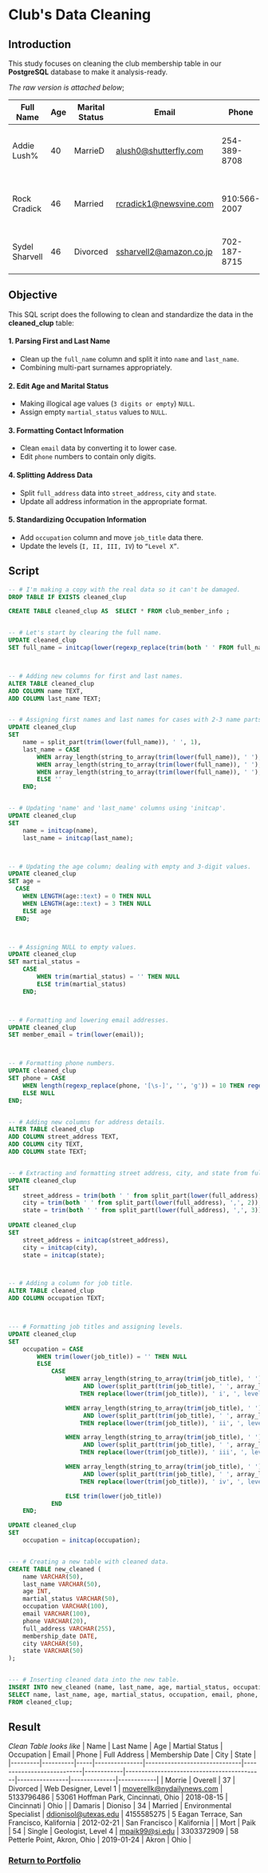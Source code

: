 
# Club's Data Cleaning

## Introduction
This study focuses on cleaning the club membership table in our **PostgreSQL** database to make it analysis-ready.

*The raw version is attached below*;

| Full Name            | Age | Marital Status | Email                     | Phone         | Full Address                               | Job Title                        | Membership Date |
|----------------------|-----|---------------|---------------------------|--------------|--------------------------------------------|--------------------------------|----------------|
| Addie Lush%          | 40  | MarrieD       | alush0@shutterfly.com     | 254-389-8708 | 3226 Eastlawn Pass, Temple, Texas         | Assistant Professor            | 7/31/2013      |
| Rock Cradick        | 46  | Married       | rcradick1@newsvine.com    | 910:566-2007 | 4 Harbort Avenue, Fayetteville, North Carolina | Programmer III              | 5/27/2018      |
| Sydel Sharvell      | 46  | Divorced      | ssharvell2@amazon.co.jp   | 702-187-8715 | 4 School Place, Las Vegas, Nevada         | Budget/Accounting Analyst I    | 10/6/2017      |

## Objective

This SQL script does the following to clean and standardize the data in the **cleaned_clup** table:

#### 1. Parsing First and Last Name
- Clean up the `full_name` column and split it into `name` and `last_name`.  
- Combining multi-part surnames appropriately.  

#### 2. Edit Age and Marital Status
- Making illogical age values (`3 digits or empty`) `NULL`.  
- Assign empty `martial_status` values to `NULL`.  

#### 3. Formatting Contact Information
- Clean `email` data by converting it to lower case.  
- Edit `phone` numbers to contain only digits.  

#### 4. Splitting Address Data
- Split `full_address` data into `street_address`, `city` and `state`.  
- Update all address information in the appropriate format.  

#### 5. Standardizing Occupation Information
- Add `occupation` column and move `job_title` data there.  
- Update the levels (`I, II, III, IV`) to `“Level X”`.  


## Script
```sql
-- # I'm making a copy with the real data so it can't be damaged.
DROP TABLE IF EXISTS cleaned_clup

CREATE TABLE cleaned_clup AS  SELECT * FROM club_member_info ;  


-- # Let's start by clearing the full name.
UPDATE cleaned_clup
SET full_name = initcap(lower(regexp_replace(trim(both ' ' FROM full_name), '[^a-zA-Z\s]', '', 'g')));



-- # Adding new columns for first and last names.
ALTER TABLE cleaned_clup
ADD COLUMN name TEXT,
ADD COLUMN last_name TEXT;


-- # Assigning first names and last names for cases with 2-3 name parts; adding cases for last names with 2-3 parts. exp(María Pérez Rodríguez )
UPDATE cleaned_clup
SET
    name = split_part(trim(lower(full_name)), ' ', 1),
    last_name = CASE
        WHEN array_length(string_to_array(trim(lower(full_name)), ' '), 1) = 2 THEN split_part(trim(lower(full_name)), ' ', 2)
        WHEN array_length(string_to_array(trim(lower(full_name)), ' '), 1) = 3 THEN concat(split_part(trim(lower(full_name)), ' ', 2), ' ', split_part(trim(lower(full_name)), ' ', 3))
        WHEN array_length(string_to_array(trim(lower(full_name)), ' '), 1) = 4 THEN concat(split_part(trim(lower(full_name)), ' ', 2), ' ', split_part(trim(lower(full_name)), ' ', 3), ' ', split_part(trim(lower(full_name)), ' ', 4))
        ELSE ''
    END;


-- # Updating 'name' and 'last_name' columns using 'initcap'.
UPDATE cleaned_clup
SET
    name = initcap(name),
    last_name = initcap(last_name);



-- # Updating the age column; dealing with empty and 3-digit values.
UPDATE cleaned_clup
SET age = 
  CASE 
    WHEN LENGTH(age::text) = 0 THEN NULL
    WHEN LENGTH(age::text) = 3 THEN NULL
    ELSE age
  END;



-- # Assigning NULL to empty values.
UPDATE cleaned_clup 
SET martial_status =
    CASE 
        WHEN trim(martial_status) = '' THEN NULL
        ELSE trim(martial_status)
    END;



-- # Formatting and lowering email addresses.
UPDATE cleaned_clup
SET member_email = trim(lower(email));



-- # Formatting phone numbers.
UPDATE cleaned_clup
SET phone = CASE
    WHEN length(regexp_replace(phone, '[\s-]', '', 'g')) = 10 THEN regexp_replace(phone, '[\s-]', '', 'g')
    ELSE NULL
END;


-- # Adding new columns for address details.
ALTER TABLE cleaned_clup
ADD COLUMN street_address TEXT,
ADD COLUMN city TEXT,
ADD COLUMN state TEXT;


-- # Extracting and formatting street address, city, and state from full_address.
UPDATE cleaned_clup
SET
    street_address = trim(both ' ' from split_part(lower(full_address), ',', 1)),
    city = trim(both ' ' from split_part(lower(full_address), ',', 2)),
    state = trim(both ' ' from split_part(lower(full_address), ',', 3));
    
UPDATE cleaned_clup
SET
    street_address = initcap(street_address),
    city = initcap(city),
    state = initcap(state);



-- # Adding a column for job title.
ALTER TABLE cleaned_clup 
ADD COLUMN occupation TEXT;



--- # Formatting job titles and assigning levels.
UPDATE cleaned_clup
SET
    occupation = CASE
        WHEN trim(lower(job_title)) = '' THEN NULL
        ELSE 
            CASE
                WHEN array_length(string_to_array(trim(job_title), ' '), 1) > 1
                     AND lower(split_part(trim(job_title), ' ', array_length(string_to_array(trim(job_title), ' '), 1))) = 'i'
                    THEN replace(lower(trim(job_title)), ' i', ', level 1')

                WHEN array_length(string_to_array(trim(job_title), ' '), 1) > 1
                     AND lower(split_part(trim(job_title), ' ', array_length(string_to_array(trim(job_title), ' '), 1))) = 'ii'
                    THEN replace(lower(trim(job_title)), ' ii', ', level 2')

                WHEN array_length(string_to_array(trim(job_title), ' '), 1) > 1
                     AND lower(split_part(trim(job_title), ' ', array_length(string_to_array(trim(job_title), ' '), 1))) = 'iii'
                    THEN replace(lower(trim(job_title)), ' iii', ', level 3')

                WHEN array_length(string_to_array(trim(job_title), ' '), 1) > 1
                     AND lower(split_part(trim(job_title), ' ', array_length(string_to_array(trim(job_title), ' '), 1))) = 'iv'
                    THEN replace(lower(trim(job_title)), ' iv', ', level 4')

                ELSE trim(lower(job_title))
            END 
    END;

UPDATE cleaned_clup
SET
    occupation = initcap(occupation);


--- # Creating a new table with cleaned data.
CREATE TABLE new_cleaned (
    name VARCHAR(50),
    last_name VARCHAR(50),
    age INT,
    martial_status VARCHAR(50),
    occupation VARCHAR(100),
    email VARCHAR(100),
    phone VARCHAR(20),
    full_address VARCHAR(255),
    membership_date DATE,
    city VARCHAR(50),
    state VARCHAR(50)
);


--- # Inserting cleaned data into the new table.
INSERT INTO new_cleaned (name, last_name, age, martial_status, occupation, email, phone, full_address, membership_date, city, state)
SELECT name, last_name, age, martial_status, occupation, email, phone, full_address, membership_date, city, state
FROM cleaned_clup;
```

## Result
*Clean Table looks like*
| Name    | Last Name | Age | Martial Status | Occupation                   | Email                     | Phone      | Full Address                              | Membership Date | City         | State      |
|---------|----------|-----|---------------|------------------------------|---------------------------|------------|-------------------------------------------|----------------|--------------|------------|
| Morrie  | Overell  | 37  | Divorced      | Web Designer, Level 1       | moverellk@nydailynews.com | 5133796486 | 53061 Hoffman Park, Cincinnati, Ohio     | 2018-08-15     | Cincinnati   | Ohio       |
| Damaris | Dioniso  | 34  | Married       | Environmental Specialist     | ddionisol@utexas.edu      | 4155585275 | 5 Eagan Terrace, San Francisco, Kalifornia | 2012-02-21     | San Francisco | Kalifornia |
| Mort    | Paik     | 54  | Single        | Geologist, Level 4          | mpaik99@si.edu            | 3303372909 | 58 Petterle Point, Akron, Ohio           | 2019-01-24     | Akron        | Ohio       |


### [**Return to Portfolio**](https://github.com/AtilaKzlts/Atilla-Portfolio)
